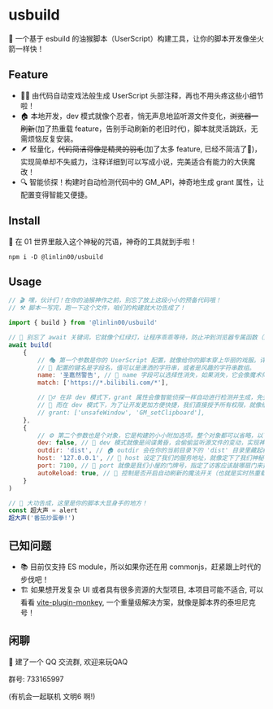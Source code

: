 # usbuild

🚀 一个基于 esbuild 的油猴脚本（UserScript）构建工具，让你的脚本开发像坐火箭一样快！

## Feature

- 🧙‍♂️ 由代码自动变戏法般生成 UserScript 头部注释，再也不用头疼这些小细节啦！
- 🏠 本地开发，dev 模式就像个忍者，悄无声息地监听源文件变化，~~浏览器一刷新~~(加了热重载 feature，告别手动刷新的老旧时代)，脚本就灵活跳跃，无需烦恼反复安装。
- 🪶 轻量化，~~代码简洁得像是精灵的羽毛~~(加了太多 feature, 已经不简洁了🥲)，实现简单却不失威力，注释详细到可以写成小说，完美适合有能力的大侠魔改！
- 🔍 智能侦探！构建时自动检测代码中的 GM_API，神奇地生成 grant 属性，让配置变得智能又便捷。

## Install

🔮 在 01 世界里敲入这个神秘的咒语，神奇的工具就到手啦！

```shell
npm i -D @linlin00/usbuild
```

## Usage

```javascript
// 🎬 嘿，伙计们！在你的油猴神作之前，别忘了放上这段小小的预备代码哦！
// ⚒️ 脚本一写完，跑一下这个文件，咱们的构建就大功告成了！

import { build } from '@linlin00/usbuild'

// 🚦 别忘了 await 关键词，它就像个红绿灯，让程序乖乖等待，防止冲到浏览器专属函数（比如 alert）那边去，引发一阵混乱。
await build(
    {
        // 🎭 第一个参数是你的 UserScript 配置，就像给你的脚本穿上华丽的戏服。详情可瞄一眼 https://www.tampermonkey.net/documentation.php
        // 🔑 配置的键名是字段名，值可以是潇洒的字符串，或者是风趣的字符串数组。
        name: '圣嘉然警告', // 🎩 name 字段可以选择性消失，如果消失，它会像魔术师一样从文件名中变出来。
        match: ['https://*.bilibili.com/*'],

        // 🕵️‍♂️ 在非 dev 模式下，grant 属性会像智能侦探一样自动进行检测并生成，免去了手动配置的繁琐。
        // 🚀 而在 dev 模式下，为了让开发更加方便快捷，我们直接授予所有权限，就像给开发者提供了一把万能钥匙！
        // grant: ['unsafeWindow', 'GM_setClipboard'],
    },
    {
        // ⚙️ 第二个参数也是个对象，它是构建的小小附加选项。整个对象都可以省略，以下列出的都是默认值。
        dev: false, // 🌆 dev 模式就像是间谍黄昏，会偷偷监听源文件的变动，实现神奇的热重载。
        outdir: 'dist', // 🏠 outdir 会在你的当前目录下的 'dist' 目录里藏起构建后的文件。
        host: '127.0.0.1', // 🏡 host 设定了我们的服务地址，就像定下了我们神秘小屋的地点，确保它既安全又容易找到。
        port: 7100, // 🚪 port 就像是我们小屋的门牌号，指定了访客应该敲哪扇门来找到我们的宝藏。
        autoReload: true, // 🔄 控制是否开启自动刷新的魔法开关（也就是实时热重载）。当源文件变化时，它就像灵巧的小精灵，自动更新网页，让变化瞬间呈现，免去了手动刷新的麻烦！
    }
)

// 🌟 大功告成，这里是你的脚本大显身手的地方！
const 超大声 = alert
超大声('番茄炒蛋拳!')

```

## 已知问题

- 📚 目前仅支持 ES module，所以如果你还在用 commonjs，赶紧跟上时代的步伐吧！
- 🏗️ 如果想开发复杂 UI 或者具有很多资源的大型项目, 本项目可能不适合, 可以看看 [vite-plugin-monkey](https://github.com/lisonge/vite-plugin-monkey), 一个重量级解决方案，就像是脚本界的泰坦尼克号！

## 闲聊

💬 建了一个 QQ 交流群, 欢迎来玩QAQ

群号: 733165997

(有机会一起联机 文明6 啊!)
